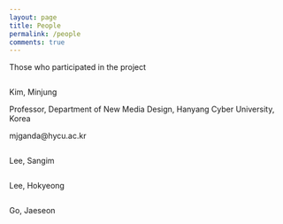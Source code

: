 ```yaml
---
layout: page
title: People
permalink: /people
comments: true
---
```

<style>.layout-page .article-post p:last-child{margin-bottom:0;}</style>
<div class="justify-content-between">
<p>Those who participated in the project</p>
    <div class="row">
        <div class="col-6 col-md-6 col-lg-3 pr-lg-0 mb-20px people_box">
            <div class="people_img">
                <img class="" src="{{site.baseurl}}/assets/images/Minjeong.png" alt="" />
                <p>Kim, Minjung</p>
                <p>Professor, Department of New Media Design, Hanyang Cyber University, Korea</p>
                <p>mjganda@hycu.ac.kr</p>
            </div>
            <!-- <div class="people_txt">
                <b>Minjeong Kim</b>
                <p>This website is built with Jekyll and Mediumish template for Jekyll. It's for demonstration purposes, no real content can be found.</p>
            </div> -->
        </div>
        <div class="col-6 col-md-6 col-lg-3 pr-lg-0 mb-20px people_box">
            <div class="people_img">
                <img class="" src="{{site.baseurl}}/assets/images/Sangim.png" alt="" />
                <p>Lee, Sangim</p>
            </div>
            <!-- <div class="people_txt">
                <b>Sangim Lee</b>
                <p>This website is built with Jekyll and Mediumish template for Jekyll. It's for demonstration purposes, no real content can be found.</p>
            </div> -->
        </div>
        <div class="col-6 col-md-6 col-lg-3 pr-lg-0 mb-20px people_box">
            <div class="people_img">
                <img class="" src="{{site.baseurl}}/assets/images/Hokyeong.png" alt="" />
                <p>Lee, Hokyeong</p>
            </div>
            <!-- <div class="people_txt">
                <b>Hokyeon Lee</b>
                <p>This website is built with Jekyll and Mediumish template for Jekyll. It's for demonstration purposes, no real content can be found. </p>
            </div> -->
        </div>
        <div class="col-6 col-md-6 col-lg-3 pr-lg-0 mb-20px people_box">
            <div class="people_img">
                <img class="" src="{{site.baseurl}}/assets/images/Jaeseon.png" alt="" />
                <p>Go, Jaeseon</p>
            </div>
            <!-- <div class="people_txt">
                <b>Jaeseon Go</b>
                <p> Mediumish template for Jekyll is compatible with Github pages, in fact even this demo is created with Github Pages and hosted with Github.</p>
            </div> -->
        </div>       
    </div>
</div>

